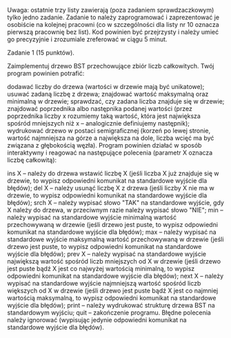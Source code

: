 Uwaga: ostatnie trzy listy zawierają (poza zadaniem sprawdzaczkowym) tylko jedno zadanie. Zadanie to należy zaprogramować i zaprezentować je osobiście na kolejnej pracowni (co w szczególności dla listy nr 10 oznacza pierwszą pracownię bez list). Kod powinien być przejrzysty i należy umieć go precyzyjnie i zrozumiale zreferować w ciągu 5 minut.

Zadanie 1 (15 punktów). 

Zaimplementuj drzewo BST przechowujące zbiór liczb całkowitych. Twój program powinien potrafić:

dodawać liczby do drzewa (wartości w drzewie mają być unikatowe);
usuwać zadaną liczbę z drzewa;
znajdować wartość maksymalną oraz minimalną w drzewie;
sprawdzać, czy zadana liczba znajduje się w drzewie;
znajdować poprzednika albo następnika podanej wartości (przez poprzednika liczby x rozumiemy taką wartość, która jest największa spośród mniejszych niż x – analogicznie definiujemy następnik);
wydrukować drzewo w postaci semigraficznej (korzeń po lewej stronie, wartość najmniejsza na górze a największa na dole, liczba wcięć  ma być związana z głębokością węzła).
Program powinien działać w sposób interaktywny i reagować na następujące polecenia (parametr X oznacza liczbę całkowitą):

ins X – należy do drzewa wstawić liczbę X (jeśli liczba X już znajduje się w drzewie, to wypisz odpowiedni komunikat na standardowe wyjście dla błędów);
del X – należy usunąć liczbę X z drzewa (jeśli liczby X nie ma w drzewie, to wypisz odpowiedni komunikat na standardowe wyjście dla błędów);
srch X – należy wypisać słowo "TAK" na standardowe wyjście, gdy X należy do drzewa, w przeciwnym razie należy wypisać słowo "NIE";
min  – należy wypisać na standardowe wyjście minimalną wartość przechowywaną w drzewie (jeśli drzewo jest puste, to wypisz odpowiedni komunikat na standardowe wyjście dla błędów);
max  – należy wypisać na standardowe wyjście maksymalną wartość przechowywaną w drzewie (jeśli drzewo jest puste, to wypisz odpowiedni komunikat na standardowe wyjście dla błędów);
prev X  – należy wypisać na standardowe wyjście największą wartość spośród liczb mniejszych od X w drzewie (jeśli drzewo jest puste bądź X jest co najwyżej wartością minimalną, to wypisz odpowiedni komunikat na standardowe wyjście dla błędów);
next X  – należy wypisać na standardowe wyjście najmniejszą wartość spośród liczb większych od X w drzewie (jeśli drzewo jest puste bądź X jest co najmniej wartością maksymalną, to wypisz odpowiedni komunikat na standardowe wyjście dla błędów);
print – należy wydrukować strukturę drzewa BST na standardowym wyjściu;
quit – zakończenie programu.
Błędne polecenia należy ignorować (wypisując jedynie odpowiedni komunikat na standardowe wyjście dla błędów).
